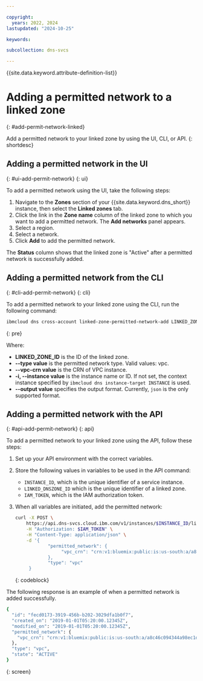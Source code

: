 ```yaml
---

copyright:
  years: 2022, 2024
lastupdated: "2024-10-25"

keywords:

subcollection: dns-svcs

---
```


{{site.data.keyword.attribute-definition-list}}

# Adding a permitted network to a linked zone
{: #add-permit-network-linked}

Add a permitted network to your linked zone by using the UI, CLI, or API.
{: shortdesc}

## Adding a permitted network in the UI
{: #ui-add-permit-network}
{: ui}

To add a permitted network using the UI, take the following steps:

1. Navigate to the **Zones** section of your {{site.data.keyword.dns_short}} instance, then select the **Linked zones** tab.
1. Click the link in the **Zone name** column of the linked zone to which you want to add a permitted network. The **Add networks** panel appears.
1. Select a region.
1. Select a network.
1. Click **Add** to add the permitted network.

The **Status** column shows that the linked zone is "Active" after a permitted network is successfully added.


## Adding a permitted network from the CLI
{: #cli-add-permit-network}
{: cli}

To add a permitted network to your linked zone using the CLI, run the following command:

```sh
ibmcloud dns cross-account linked-zone-permitted-network-add LINKED_ZONE_ID --vpc-crn VPC_CRN [--type TYPE] [-i, --instance INSTANCE] [--output FORMAT]
```
{: pre}

Where:

* **LINKED_ZONE_ID** is the ID of the linked zone.
* **--type value** is the permitted network type. Valid values: vpc.
* **--vpc-crn value** is the CRN of VPC instance.
* **-i, --instance value** is the instance name or ID. If not set, the context instance specified by `ibmcloud dns instance-target INSTANCE` is used.
* **--output value** specifies the output format. Currently, `json` is the only supported format.

## Adding a permitted network with the API
{: #api-add-permit-network}
{: api}

To add a permitted network to your linked zone using the API, follow these steps:

1. Set up your API environment with the correct variables.
1. Store the following values in variables to be used in the API command:
    * `INSTANCE_ID`, which is the unique identifier of a service instance.
    * `LINKED_DNSZONE_ID` which is the unique identifier of a linked zone.
    * `IAM_TOKEN`, which is the IAM authorization token.
1. When all variables are initiated, add the permitted network:

    ```sh
    curl -X POST \
        https://api.dns-svcs.cloud.ibm.com/v1/instances/$INSTANCE_ID/linked_dnszones/$LINKED_DNSZONE_ID/permitted_networks \
        -H "Authorization: $IAM_TOKEN" \
        -H "Content-Type: application/json" \
        -d '{
                "permitted_network": {
                     "vpc_crn": "crn:v1:bluemix:public:is:us-south:a/a8c46c094344a98ec1d8ef6ea19da410::vpc:r134-02681b2e-3c65-42c0-8ce4-b31da3fafcb7"
                },
                "type": "vpc"
         }
    ```
    {: codeblock}

The following response is an example of when a permitted network is added successfully.

```sh
{
  "id": "fecd0173-3919-456b-b202-3029dfa1b0f7",
  "created_on": "2019-01-01T05:20:00.12345Z",
  "modified_on": "2019-01-01T05:20:00.12345Z",
  "permitted_network": {
    "vpc_crn": "crn:v1:bluemix:public:is:us-south:a/a8c46c094344a98ec1d8ef6ea19da410::vpc:r134-02681b2e-3c65-42c0-8ce4-b31da3fafcb"
  },
  "type": "vpc",
  "state": "ACTIVE"
}
```
{: screen}
